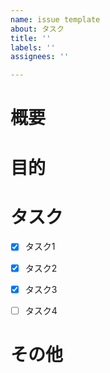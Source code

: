 ```yaml
---
name: issue template
about: タスク
title: ''
labels: ''
assignees: ''

---
```


# 概要

# 目的

# タスク
- [x] タスク1
- [x] タスク2
- [x] タスク3
- [ ] タスク4 


# その他
